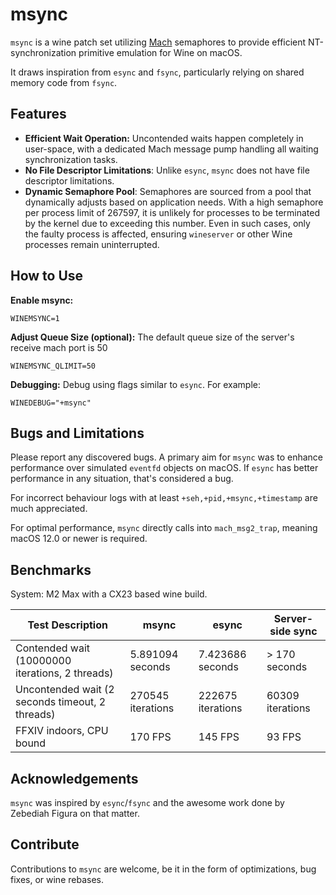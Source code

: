 # msync

```msync``` is a wine patch set utilizing [Mach](https://web.mit.edu/darwin/src/modules/xnu/osfmk/man/) semaphores to provide efficient NT-synchronization primitive emulation for Wine on macOS.

It draws inspiration from ```esync``` and ```fsync```, particularly relying on shared memory code from ```fsync```.

## Features
* **Efficient Wait Operation:** Uncontended waits happen completely in user-space, with a dedicated Mach message pump handling all waiting synchronization tasks.
* **No File Descriptor Limitations**: Unlike ```esync```, ```msync``` does not have file descriptor limitations.
* **Dynamic Semaphore Pool**: Semaphores are sourced from a pool that dynamically adjusts based on application needs. With a high semaphore per process limit of 267597, it is unlikely for processes to be terminated by the kernel due to exceeding this number. Even in such cases, only the faulty process is affected, ensuring ```wineserver``` or other Wine processes remain uninterrupted.


## How to Use

**Enable msync:**
```
WINEMSYNC=1
```

**Adjust Queue Size (optional):** The default queue size of the server's receive mach port is 50
```
WINEMSYNC_QLIMIT=50
```

**Debugging:** Debug using flags similar to ```esync```. For example:
```
WINEDEBUG="+msync"
```

## Bugs and Limitations

Please report any discovered bugs. A primary aim for ```msync``` was to enhance performance over simulated ```eventfd``` objects on macOS. If ```esync``` has better performance in any situation, that's considered a bug.

For incorrect behaviour logs with at least ```+seh,+pid,+msync,+timestamp``` are much appreciated.

For optimal performance, ```msync``` directly calls into ```mach_msg2_trap```, meaning macOS 12.0 or newer is required.

## Benchmarks

System: M2 Max with a CX23 based wine build.

|Test Description|msync|esync|Server-side sync|
|---|---|---|---|
|Contended wait (10000000 iterations, 2 threads)|5.891094 seconds|7.423686 seconds|&gt; 170 seconds|
|Uncontended wait (2 seconds timeout, 2 threads)|270545 iterations|222675 iterations|60309 iterations|
|FFXIV indoors, CPU bound|170 FPS|145 FPS|93 FPS|

## Acknowledgements

```msync``` was inspired by ```esync```/```fsync``` and the awesome work done by Zebediah Figura on that matter.

## Contribute

Contributions to ```msync``` are welcome, be it in the form of optimizations, bug fixes, or wine rebases.

